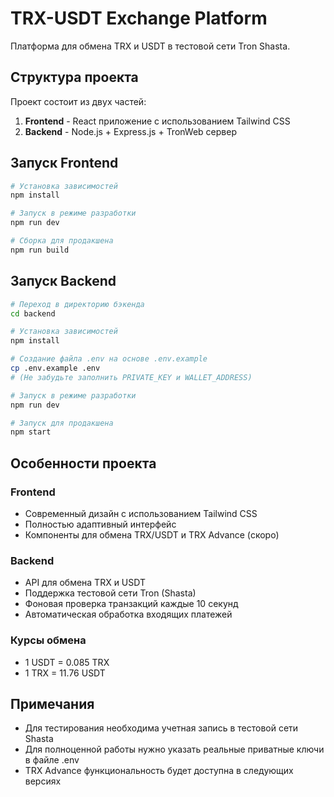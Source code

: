 # TRX-USDT Exchange Platform

Платформа для обмена TRX и USDT в тестовой сети Tron Shasta.

## Структура проекта

Проект состоит из двух частей:

1. **Frontend** - React приложение с использованием Tailwind CSS
2. **Backend** - Node.js + Express.js + TronWeb сервер

## Запуск Frontend

```bash
# Установка зависимостей
npm install

# Запуск в режиме разработки
npm run dev

# Сборка для продакшена
npm run build
```

## Запуск Backend

```bash
# Переход в директорию бэкенда
cd backend

# Установка зависимостей
npm install

# Создание файла .env на основе .env.example
cp .env.example .env
# (Не забудьте заполнить PRIVATE_KEY и WALLET_ADDRESS)

# Запуск в режиме разработки
npm run dev

# Запуск для продакшена
npm start
```

## Особенности проекта

### Frontend

- Современный дизайн с использованием Tailwind CSS
- Полностью адаптивный интерфейс
- Компоненты для обмена TRX/USDT и TRX Advance (скоро)

### Backend

- API для обмена TRX и USDT
- Поддержка тестовой сети Tron (Shasta)
- Фоновая проверка транзакций каждые 10 секунд
- Автоматическая обработка входящих платежей

### Курсы обмена

- 1 USDT = 0.085 TRX
- 1 TRX = 11.76 USDT

## Примечания

- Для тестирования необходима учетная запись в тестовой сети Shasta
- Для полноценной работы нужно указать реальные приватные ключи в файле .env
- TRX Advance функциональность будет доступна в следующих версиях 